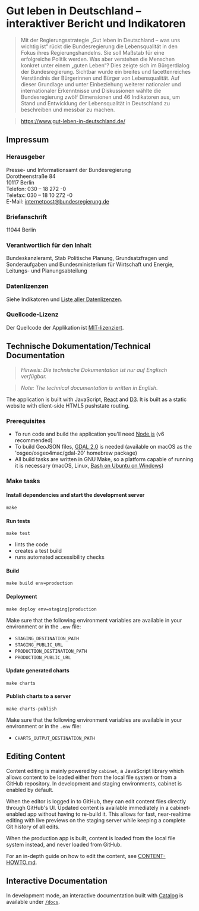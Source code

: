 # Gut leben in Deutschland – interaktiver Bericht und Indikatoren

> Mit der Regierungsstrategie „Gut leben in Deutschland – was uns wichtig ist“ rückt die Bundesregierung die Lebensqualität in den Fokus ihres Regierungshandelns. Sie soll Maßstab für eine erfolgreiche Politik werden. Was aber verstehen die Menschen konkret unter einem „guten Leben“? Dies zeigte sich im Bürgerdialog der Bundesregierung. Sichtbar wurde ein breites und facettenreiches Verständnis der Bürgerinnen und Bürger von Lebensqualität. Auf dieser Grundlage und unter Einbeziehung weiterer nationaler und internationaler Erkenntnisse und Diskussionen wählte die Bundesregierung zwölf Dimensionen und 46 Indikatoren aus, um Stand und Entwicklung der Lebensqualität in Deutschland zu beschreiben und messbar zu machen.

> https://www.gut-leben-in-deutschland.de/

## Impressum

### Herausgeber

Presse- und Informationsamt der Bundesregierung    
Dorotheenstraße 84   
10117 Berlin  
Telefon: 030 – 18 272 -0   
Telefax: 030 – 18 10 272 -0   
E-Mail: internetpost@bundesregierung.de    

### Briefanschrift
11044 Berlin

### Verantwortlich für den Inhalt
Bundeskanzleramt, Stab Politische Planung, Grundsatzfragen und Sonderaufgaben und Bundesministerium für Wirtschaft und Energie, Leitungs- und Planungsabteilung

### Datenlizenzen
Siehe Indikatoren und [Liste aller Datenlizenzen](https://github.com/gut-leben-in-deutschland/bericht/blob/master/content/licenses.de.csv).

### Quellcode-Lizenz

Der Quellcode der Applikation ist [MIT-lizenziert](https://opensource.org/licenses/MIT).

## Technische Dokumentation/Technical Documentation

> *Hinweis: Die technische Dokumentation ist nur auf Englisch verfügbar.*

> *Note: The technical documentation is written in English.*

The application is built with JavaScript, [React](https://facebook.github.io/react/) and [D3](https://d3js.org/). It is built as a static website with client-side HTML5 pushstate routing.

### Prerequisites

- To run code and build the application you'll need [Node.js](https://nodejs.org/) (v6 recommended)
- To build GeoJSON files, [GDAL 2.0](http://www.gdal.org/) is needed (available on macOS as the 'osgeo/osgeo4mac/gdal-20' homebrew package)
- All build tasks are written in GNU Make, so a platform capable of running it is necessary (macOS, Linux, [Bash on Ubuntu on Windows](https://msdn.microsoft.com/commandline/wsl/about))

### Make tasks

#### Install dependencies and start the development server

```
make
```

#### Run tests

```
make test
```

- lints the code
- creates a test build
- runs automated accessibility checks

#### Build

```
make build env=production
```

#### Deployment

```
make deploy env=staging|production
```

Make sure that the following environment variables are available in your environment or in the `.env` file:

- `STAGING_DESTINATION_PATH`
- `STAGING_PUBLIC_URL`
- `PRODUCTION_DESTINATION_PATH`
- `PRODUCTION_PUBLIC_URL`

#### Update generated charts

```
make charts
```

#### Publish charts to a server

```
make charts-publish
```

Make sure that the following environment variables are available in your environment or in the `.env` file:

- `CHARTS_OUTPUT_DESTINATION_PATH`

## Editing Content

Content editing is mainly powered by `cabinet`, a JavaScript library which allows content to be loaded either from the local file system or from a GitHub repository. In development and staging environments, cabinet is enabled by default.

When the editor is logged in to GitHub, they can edit content files directly through GitHub's UI. Updated content is available immediately in a cabinet-enabled app without having to re-build it. This allows for fast, near-realtime editing with live previews on the staging server while keeping a complete Git history of all edits.

When the production app is built, content is loaded from the local file system instead, and never loaded from GitHub.

For an in-depth guide on how to edit the content, see [CONTENT-HOWTO.md](CONTENT-HOWTO.md).


## Interactive Documentation

In development mode, an interactive documentation built with [Catalog](https://interactivethings.github.io/catalog/) is available under [`/docs`](http://localhost:8080/docs).
